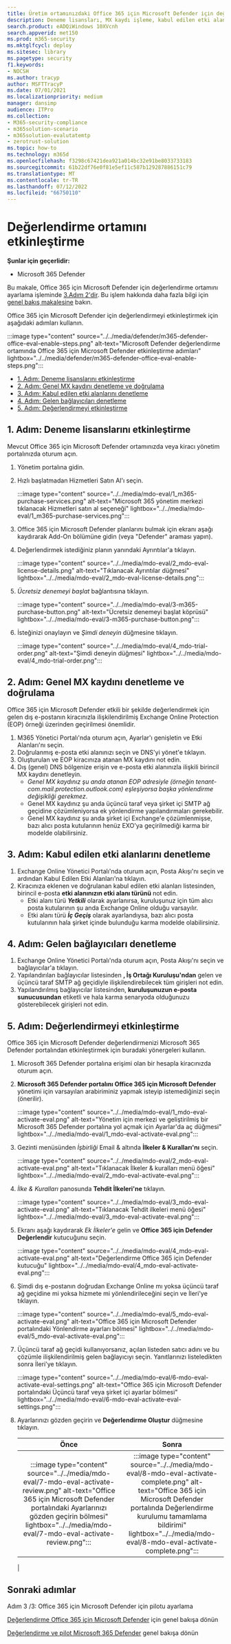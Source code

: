 ```yaml
---
title: Üretim ortamınızdaki Office 365 için Microsoft Defender için değerlendirme ortamını etkinleştirme
description: Deneme lisansları, MX kaydı işleme, kabul edilen etki alanlarının ve gelen bağlantıların denetlenme & Office 365 için Microsoft Defender değerlendirmesini etkinleştirme adımları.
search.product: eADQiWindows 10XVcnh
search.appverid: met150
ms.prod: m365-security
ms.mktglfcycl: deploy
ms.sitesec: library
ms.pagetype: security
f1.keywords:
- NOCSH
ms.author: tracyp
author: MSFTTracyP
ms.date: 07/01/2021
ms.localizationpriority: medium
manager: dansimp
audience: ITPro
ms.collection:
- M365-security-compliance
- m365solution-scenario
- m365solution-evalutatemtp
- zerotrust-solution
ms.topic: how-to
ms.technology: m365d
ms.openlocfilehash: f3298c67421dea921a014bc32e91be8033733183
ms.sourcegitcommit: 61b22df76e0f81e5ef11c587b129287886151c79
ms.translationtype: MT
ms.contentlocale: tr-TR
ms.lasthandoff: 07/12/2022
ms.locfileid: "66750110"
---
```

# <a name="enable-the-evaluation-environment"></a>Değerlendirme ortamını etkinleştirme

**Şunlar için geçerlidir:**
- Microsoft 365 Defender

Bu makale, Office 365 için Microsoft Defender için değerlendirme ortamını ayarlama işleminde [3.Adım 2'dir](eval-defender-office-365-overview.md). Bu işlem hakkında daha fazla bilgi için [genel bakış makalesine](eval-defender-office-365-overview.md) bakın.

Office 365 için Microsoft Defender için değerlendirmeyi etkinleştirmek için aşağıdaki adımları kullanın.

:::image type="content" source="../../media/defender/m365-defender-office-eval-enable-steps.png" alt-text="Microsoft Defender değerlendirme ortamında Office 365 için Microsoft Defender etkinleştirme adımları" lightbox="../../media/defender/m365-defender-office-eval-enable-steps.png":::


- [1. Adım: Deneme lisanslarını etkinleştirme](#step-1-activate-trial-licenses)
- [2. Adım: Genel MX kaydını denetleme ve doğrulama](#step-2-audit-and-verify-the-public-mx-record)
- [3. Adım: Kabul edilen etki alanlarını denetleme](#step-3-audit-accepted-domains)
- [4. Adım: Gelen bağlayıcıları denetleme](#step-4-audit-inbound-connectors)
- [5. Adım: Değerlendirmeyi etkinleştirme](#step-5-activate-the-evaluation)

## <a name="step-1-activate-trial-licenses"></a>1. Adım: Deneme lisanslarını etkinleştirme

Mevcut Office 365 için Microsoft Defender ortamınızda veya kiracı yönetim portalınızda oturum açın.

1. Yönetim portalına gidin.
2. Hızlı başlatmadan Hizmetleri Satın Al'ı seçin.

   :::image type="content" source="../../media/mdo-eval/1_m365-purchase-services.png" alt-text="Microsoft 365 yönetim merkezi tıklanacak Hizmetleri satın al seçeneği" lightbox="../../media/mdo-eval/1_m365-purchase-services.png":::

3. Office 365 için Microsoft Defender planlarını bulmak için ekranı aşağı kaydırarak Add-On bölümüne gidin (veya "Defender" araması yapın).
4. Değerlendirmek istediğiniz planın yanındaki Ayrıntılar'a tıklayın.

   :::image type="content" source="../../media/mdo-eval/2_mdo-eval-license-details.png" alt-text="Tıklanacak Ayrıntılar düğmesi" lightbox="../../media/mdo-eval/2_mdo-eval-license-details.png":::

5. *Ücretsiz denemeyi başlat* bağlantısına tıklayın.

   :::image type="content" source="../../media/mdo-eval/3-m365-purchase-button.png" alt-text="Ücretsiz denemeyi başlat köprüsü" lightbox="../../media/mdo-eval/3-m365-purchase-button.png":::

6. İsteğinizi onaylayın ve *Şimdi deneyin* düğmesine tıklayın.

   :::image type="content" source="../../media/mdo-eval/4_mdo-trial-order.png" alt-text="Şimdi deneyin düğmesi" lightbox="../../media/mdo-eval/4_mdo-trial-order.png":::

## <a name="step-2-audit-and-verify-the-public-mx-record"></a>2. Adım: Genel MX kaydını denetleme ve doğrulama

Office 365 için Microsoft Defender etkili bir şekilde değerlendirmek için gelen dış e-postanın kiracınızla ilişkilendirilmiş Exchange Online Protection (EOP) örneği üzerinden geçirilmesi önemlidir.

1. M365 Yönetici Portalı'nda oturum açın, Ayarlar'ı genişletin ve Etki Alanları'nı seçin.
2. Doğrulanmış e-posta etki alanınızı seçin ve DNS'yi yönet'e tıklayın.
3. Oluşturulan ve EOP kiracınıza atanan MX kaydını not edin.
4. Dış (genel) DNS bölgenize erişin ve e-posta etki alanınızla ilişkili birincil MX kaydını denetleyin.
    - *Genel MX kaydınız şu anda atanan EOP adresiyle (örneğin tenant-com.mail.protection.outlook.com) eşleşiyorsa başka yönlendirme değişikliği gerekmez*.
    - Genel MX kaydınız şu anda üçüncü taraf veya şirket içi SMTP ağ geçidine çözümleniyorsa ek yönlendirme yapılandırmaları gerekebilir.
    - Genel MX kaydınız şu anda şirket içi Exchange'e çözümlenmişse, bazı alıcı posta kutularının henüz EXO'ya geçirilmediği karma bir modelde olabilirsiniz.

## <a name="step-3-audit-accepted-domains"></a>3. Adım: Kabul edilen etki alanlarını denetleme

1. Exchange Online Yönetici Portalı'nda oturum açın, Posta Akışı'nı seçin ve ardından Kabul Edilen Etki Alanları'na tıklayın.
2. Kiracınıza eklenen ve doğrulanan kabul edilen etki alanları listesinden, birincil e-posta **etki alanınızın etki alanı türünü** not edin.
    - Etki alanı türü ***Yetkili*** olarak ayarlanırsa, kuruluşunuz için tüm alıcı posta kutularının şu anda Exchange Online olduğu varsayılır.
    - Etki alanı türü ***İç Geçiş*** olarak ayarlandıysa, bazı alıcı posta kutularının hala şirket içinde bulunduğu karma modelde olabilirsiniz.

## <a name="step-4-audit-inbound-connectors"></a>4. Adım: Gelen bağlayıcıları denetleme

1. Exchange Online Yönetici Portalı'nda oturum açın, Posta Akışı'nı seçin ve bağlayıcılar'a tıklayın.
2. Yapılandırılan bağlayıcılar listesinden **, İş Ortağı Kuruluşu'ndan** gelen ve üçüncü taraf SMTP ağ geçidiyle ilişkilendirebilecek tüm girişleri not edin.
3. Yapılandırılmış bağlayıcılar listesinden, **kuruluşunuzun e-posta sunucusundan** etiketli ve hala karma senaryoda olduğunuzu gösterebilecek girişleri not edin.

## <a name="step-5-activate-the-evaluation"></a>5. Adım: Değerlendirmeyi etkinleştirme

Office 365 için Microsoft Defender değerlendirmenizi Microsoft 365 Defender portalından etkinleştirmek için buradaki yönergeleri kullanın.

1. Microsoft 365 Defender portalına erişimi olan bir hesapla kiracınızda oturum açın.
2. **Microsoft 365 Defender portalını Office 365 için Microsoft Defender** yönetimi için varsayılan arabiriminiz yapmak isteyip istemediğinizi seçin (önerilir).

   :::image type="content" source="../../media/mdo-eval/1_mdo-eval-activate-eval.png" alt-text="Yönetim için merkezi ve geliştirilmiş bir Microsoft 365 Defender portalına yol açmak için Ayarlar'da aç düğmesi" lightbox="../../media/mdo-eval/1_mdo-eval-activate-eval.png":::

3. Gezinti menüsünden *İşbirliği* Email & altında **İlkeler & Kuralları'nı** seçin.

   :::image type="content" source="../../media/mdo-eval/2_mdo-eval-activate-eval.png" alt-text="Tıklanacak İlkeler & kuralları menü öğesi" lightbox="../../media/mdo-eval/2_mdo-eval-activate-eval.png":::

4. *İlke & Kuralları* panosunda **Tehdit İlkeleri'ne** tıklayın.

   :::image type="content" source="../../media/mdo-eval/3_mdo-eval-activate-eval.png" alt-text="Tıklanacak Tehdit ilkeleri menü öğesi" lightbox="../../media/mdo-eval/3_mdo-eval-activate-eval.png":::

5. Ekranı aşağı kaydırarak *Ek İlkeler'e* gelin ve **Office 365 için Defender Değerlendir** kutucuğunu seçin.

   :::image type="content" source="../../media/mdo-eval/4_mdo-eval-activate-eval.png" alt-text="Değerlendirme Office 365 için Defender kutucuğu" lightbox="../../media/mdo-eval/4_mdo-eval-activate-eval.png":::

6. Şimdi dış e-postanın doğrudan Exchange Online mı yoksa üçüncü taraf ağ geçidine mi yoksa hizmete mi yönlendirileceğini seçin ve İleri'ye tıklayın.

   :::image type="content" source="../../media/mdo-eval/5_mdo-eval-activate-eval.png" alt-text="Office 365 için Microsoft Defender portalındaki Yönlendirme ayarları bölmesi" lightbox="../../media/mdo-eval/5_mdo-eval-activate-eval.png":::

7. Üçüncü taraf ağ geçidi kullanıyorsanız, açılan listeden satıcı adını ve bu çözümle ilişkilendirilmiş gelen bağlayıcıyı seçin. Yanıtlarınızı listeledikten sonra İleri'ye tıklayın.

   :::image type="content" source="../../media/mdo-eval/6-mdo-eval-activate-eval-settings.png" alt-text="Office 365 için Microsoft Defender portalındaki Üçüncü taraf veya şirket içi ayarlar bölmesi" lightbox="../../media/mdo-eval/6-mdo-eval-activate-eval-settings.png":::

8. Ayarlarınızı gözden geçirin ve **Değerlendirme Oluştur** düğmesine tıklayın.

   |Önce|Sonra|
   |:---:|:---:|
   |:::image type="content" source="../../media/mdo-eval/7-mdo-eval-activate-review.png" alt-text="Office 365 için Microsoft Defender portalındaki Ayarlarınızı gözden geçirin bölmesi" lightbox="../../media/mdo-eval/7-mdo-eval-activate-review.png":::|:::image type="content" source="../../media/mdo-eval/8-mdo-eval-activate-complete.png" alt-text="Office 365 için Microsoft Defender portalında Değerlendirme kurulumu tamamlama bildirimi" lightbox="../../media/mdo-eval/8-mdo-eval-activate-complete.png":::|
   |

## <a name="next-steps"></a>Sonraki adımlar

Adım 3 /3: Office 365 için Microsoft Defender için pilotu ayarlama

[Değerlendirme Office 365 için Microsoft Defender](eval-defender-office-365-overview.md) için genel bakışa dönün

[Değerlendirme ve pilot Microsoft 365 Defender](eval-overview.md) genel bakışa dönün
